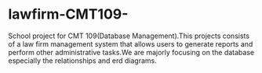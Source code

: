 # lawfirm-CMT109-
School project for CMT 109(Database Management).This projects consists of a law firm management system that allows users to generate reports and perform other administrative tasks.We are majorly focusing on the database especially the relationships and erd diagrams.